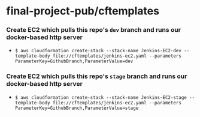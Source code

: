 # final-project-pub/cftemplates


### Create EC2 which pulls this repo's `dev` branch and runs our docker-based http server
- `$ aws cloudformation create-stack --stack-name Jenkins-EC2-dev --template-body file://cftemplates/jenkins-ec2.yaml --parameters ParameterKey=GithubBranch,ParameterValue=dev`

### Create EC2 which pulls this repo's `stage` branch and runs our docker-based http server
- `$ aws cloudformation create-stack --stack-name Jenkins-EC2-stage --template-body file://cftemplates/jenkins-ec2.yaml --parameters ParameterKey=GithubBranch,ParameterValue=stage`